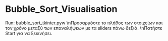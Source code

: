 # Bubble_Sort_Visualisation
Run: bubble_sort_tkinter.pyw
\nΠροσαρμόστε το πλήθος των στοιχείων και τον χρόνο μεταξύ των επαναλήψεων με τα sliders πάνω δεξιά.
\nΠατήστε Start για να ξεκινήσει.

